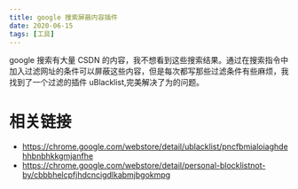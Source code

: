 ```yaml
---
title: google 搜索屏蔽内容插件
date: 2020-06-15
tags: [工具]
---
```

google 搜索有大量 CSDN 的内容，我不想看到这些搜索结果。通过在搜索指令中加入过滤网址的条件可以屏蔽这些内容，但是每次都写那些过滤条件有些麻烦，我找到了一个过滤的插件 uBlacklist,完美解决了为的问题。

# 相关链接
* https://chrome.google.com/webstore/detail/ublacklist/pncfbmialoiaghdehhbnbhkkgmjanfhe
* https://chrome.google.com/webstore/detail/personal-blocklistnot-by/cbbbhelcpfjhdcncigdlkabmjbgokmpg
